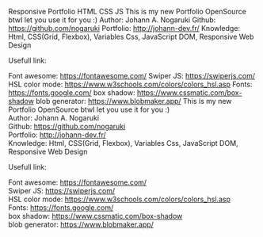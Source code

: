  Responsive Portfolio HTML CSS JS
This is my new Portfolio OpenSource btwI let you use it for you :) 
Author: Johann A. Nogaruki
Github: https://github.com/nogaruki
Portfolio: http://johann-dev.fr/
Knowledge: Html, CSS(Grid, Flexbox), Variables Css, JavaScript DOM, Responsive Web Design

Usefull link: 

Font awesome: https://fontawesome.com/
Swiper JS: https://swiperjs.com/
HSL color mode: https://www.w3schools.com/colors/colors_hsl.asp
Fonts: https://fonts.google.com/
box shadow: https://www.cssmatic.com/box-shadow
 blob generator: https://www.blobmaker.app/
This is my new Portfolio OpenSource btwI let you use it for you :) <br/>
Author: Johann A. Nogaruki <br/>
Github: https://github.com/nogaruki <br/>
Portfolio: http://johann-dev.fr/ <br/>
Knowledge: Html, CSS(Grid, Flexbox), Variables Css, JavaScript DOM, Responsive Web Design <br/>

Usefull link: <br/>

Font awesome: https://fontawesome.com/ <br/>
Swiper JS: https://swiperjs.com/ <br/>
HSL color mode: https://www.w3schools.com/colors/colors_hsl.asp <br/>
Fonts: https://fonts.google.com/ <br/>
box shadow: https://www.cssmatic.com/box-shadow <br/>
 blob generator: https://www.blobmaker.app/ <br/>
